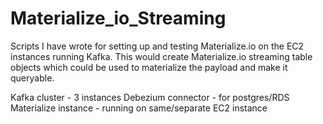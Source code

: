 # Materialize_io_Streaming

Scripts I have wrote for setting up and testing Materialize.io on the EC2 instances running Kafka.
This would create Materialize.io streaming table objects which could be used to materialize the payload and make it queryable.

Kafka cluster - 3 instances
Debezium connector - for postgres/RDS
Materialize instance - running on same/separate EC2 instance


